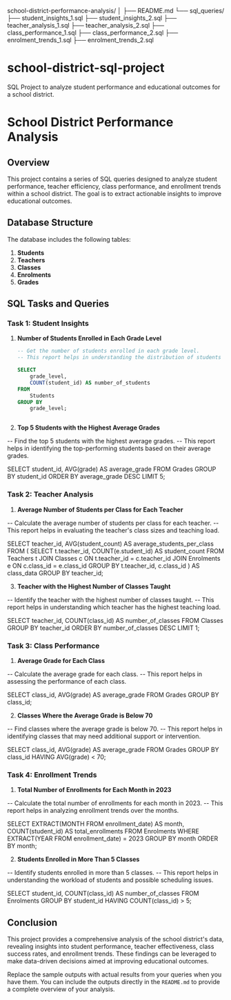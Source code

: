 school-district-performance-analysis/
│
├── README.md
└── sql_queries/
    ├── student_insights_1.sql
    ├── student_insights_2.sql
    ├── teacher_analysis_1.sql
    ├── teacher_analysis_2.sql
    ├── class_performance_1.sql
    ├── class_performance_2.sql
    ├── enrolment_trends_1.sql
    ├── enrolment_trends_2.sql



# school-district-sql-project
SQL Project to analyze student performance and educational outcomes for a school district.

# School District Performance Analysis

## Overview

This project contains a series of SQL queries designed to analyze student performance, teacher efficiency, class performance, and enrollment trends within a school district. The goal is to extract actionable insights to improve educational outcomes.

## Database Structure

The database includes the following tables:

1. **Students**
2. **Teachers**
3. **Classes**
4. **Enrolments**
5. **Grades**

## SQL Tasks and Queries

### Task 1: Student Insights

1. **Number of Students Enrolled in Each Grade Level**

   ```sql
   -- Get the number of students enrolled in each grade level.
   -- This report helps in understanding the distribution of students across different grades.

   SELECT
       grade_level,
       COUNT(student_id) AS number_of_students
   FROM
       Students
   GROUP BY
       grade_level;



3. **Top 5 Students with the Highest Average Grades**

-- Find the top 5 students with the highest average grades.
-- This report helps in identifying the top-performing students based on their average grades.

SELECT
    student_id,
    AVG(grade) AS average_grade
FROM
    Grades
GROUP BY
    student_id
ORDER BY
    average_grade DESC
LIMIT 5;

### Task 2: Teacher Analysis

1. **Average Number of Students per Class for Each Teacher**

-- Calculate the average number of students per class for each teacher.
-- This report helps in evaluating the teacher's class sizes and teaching load.

SELECT
    teacher_id,
    AVG(student_count) AS average_students_per_class
FROM
(
    SELECT
        t.teacher_id,
        COUNT(e.student_id) AS student_count
    FROM
        Teachers t
        JOIN Classes c ON t.teacher_id = c.teacher_id
        JOIN Enrolments e ON c.class_id = e.class_id
    GROUP BY
        t.teacher_id, c.class_id
) AS class_data
GROUP BY
    teacher_id;


3. **Teacher with the Highest Number of Classes Taught**

-- Identify the teacher with the highest number of classes taught.
-- This report helps in understanding which teacher has the highest teaching load.

SELECT
    teacher_id,
    COUNT(class_id) AS number_of_classes
FROM
    Classes
GROUP BY
    teacher_id
ORDER BY
    number_of_classes DESC
LIMIT 1;


### Task 3: Class Performance

1. **Average Grade for Each Class**

-- Calculate the average grade for each class.
-- This report helps in assessing the performance of each class.

SELECT
    class_id,
    AVG(grade) AS average_grade
FROM
    Grades
GROUP BY
    class_id;


2. **Classes Where the Average Grade is Below 70**

-- Find classes where the average grade is below 70.
-- This report helps in identifying classes that may need additional support or intervention.

SELECT
    class_id,
    AVG(grade) AS average_grade
FROM
    Grades
GROUP BY
    class_id
HAVING
    AVG(grade) < 70;


### Task 4: Enrollment Trends

1. **Total Number of Enrollments for Each Month in 2023**

-- Calculate the total number of enrollments for each month in 2023.
-- This report helps in analyzing enrollment trends over the months.

SELECT
    EXTRACT(MONTH FROM enrollment_date) AS month,
    COUNT(student_id) AS total_enrollments
FROM
    Enrolments
WHERE
    EXTRACT(YEAR FROM enrollment_date) = 2023
GROUP BY
    month
ORDER BY
    month;



2. **Students Enrolled in More Than 5 Classes**

-- Identify students enrolled in more than 5 classes.
-- This report helps in understanding the workload of students and possible scheduling issues.

SELECT
    student_id,
    COUNT(class_id) AS number_of_classes
FROM
    Enrolments
GROUP BY
    student_id
HAVING
    COUNT(class_id) > 5;


## Conclusion
This project provides a comprehensive analysis of the school district's data, revealing insights into student performance, teacher effectiveness, class success rates, and enrollment trends. These findings can be leveraged to make data-driven decisions aimed at improving educational outcomes.


Replace the sample outputs with actual results from your queries when you have them. You can include the outputs directly in the `README.md` to provide a complete overview of your analysis.


